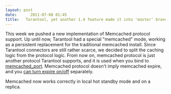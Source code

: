 ```yaml
---
layout: post
date:      2011-07-08 01:45
title:   Tarantool, yet another 1.4 feature made it into 'master' branch
---
```


This week we pushed a new implementation of Memcached protocol support. Up until now, Tarantool had a special "memcached" mode, working as a persistent replacement for the traditional memcached install.
Since Tarantool connectors are still rather scarce, we decided to split the caching logic from the protocol logic.
From now on, memcached protocol is just another protocol Tarantool supports, and it is used when you bind to 
<a href="http://tarantool.org/tarantool_user_guide.html#memcached_port">memcached_port</a>. Memcached protocol doesn't imply memcached expire, and you <a href="http://tarantool.org/tarantool_user_guide.html#memcached_expire">can turn expire on/off</a> separately. 

Memcached now works correctly in local hot standby mode and on a replica.
